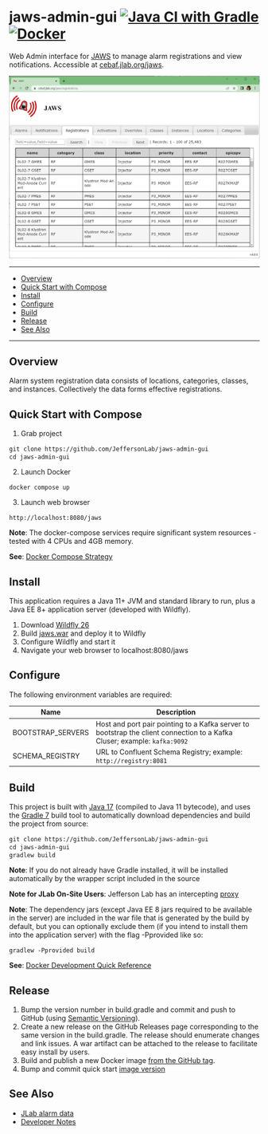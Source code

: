 # jaws-admin-gui [![Java CI with Gradle](https://github.com/JeffersonLab/jaws-admin-gui/actions/workflows/ci.yml/badge.svg)](https://github.com/JeffersonLab/jaws-admin-gui/actions/workflows/ci.yml) [![Docker](https://img.shields.io/docker/v/slominskir/jaws-admin-gui?sort=semver&label=DockerHub)](https://hub.docker.com/r/slominskir/jaws-admin-gui)
Web Admin interface for [JAWS](https://github.com/JeffersonLab/jaws) to manage alarm registrations and view notifications.  Accessible at [cebaf.jlab.org/jaws](https://cebaf.jlab.org/jaws/alarms).

<p>
<a href="#"><img src="https://github.com/JeffersonLab/jaws-admin-gui/raw/main/src/main/webapp/resources/img/screenshot1.png"/></a>     
</p>

---
 - [Overview](https://github.com/JeffersonLab/jaws-admin-gui#overview)
 - [Quick Start with Compose](https://github.com/JeffersonLab/jaws-admin-gui#quick-start-with-compose) 
 - [Install](https://github.com/JeffersonLab/jaws-admin-gui#install)
 - [Configure](https://github.com/JeffersonLab/jaws-admin-gui#configure)
 - [Build](https://github.com/JeffersonLab/jaws-admin-gui#build)
 - [Release](https://github.com/JeffersonLab/jaws-admin-gui#release)
 - [See Also](https://github.com/JeffersonLab/jaws-admin-gui#see-also)
---

## Overview
Alarm system registration data consists of locations, categories, classes, and instances.  Collectively the data forms effective registrations.

## Quick Start with Compose
1. Grab project
```
git clone https://github.com/JeffersonLab/jaws-admin-gui
cd jaws-admin-gui
```
2. Launch Docker
```
docker compose up
```
3. Launch web browser
```
http://localhost:8080/jaws
```
**Note**: The docker-compose services require significant system resources - tested with 4 CPUs and 4GB memory.

**See**: [Docker Compose Strategy](https://gist.github.com/slominskir/a7da801e8259f5974c978f9c3091d52c)

## Install
This application requires a Java 11+ JVM and standard library to run, plus a Java EE 8+ application server (developed with Wildfly).

   1. Download [Wildfly 26](https://www.wildfly.org/downloads/)
   1. Build [jaws.war](https://github.com/JeffersonLab/jaws-admin-gui#build) and deploy it to Wildfly
   2. Configure Wildfly and start it
   3. Navigate your web browser to localhost:8080/jaws


## Configure
The following environment variables are required:

| Name | Description |
|----------|---------|
| BOOTSTRAP_SERVERS | Host and port pair pointing to a Kafka server to bootstrap the client connection to a Kafka Cluser; example: `kafka:9092` |
| SCHEMA_REGISTRY | URL to Confluent Schema Registry; example: `http://registry:8081` |

## Build
This project is built with [Java 17](https://adoptium.net/) (compiled to Java 11 bytecode), and uses the [Gradle 7](https://gradle.org/) build tool to automatically download dependencies and build the project from source:

```
git clone https://github.com/JeffersonLab/jaws-admin-gui
cd jaws-admin-gui
gradlew build
```
**Note**: If you do not already have Gradle installed, it will be installed automatically by the wrapper script included in the source

**Note for JLab On-Site Users**: Jefferson Lab has an intercepting [proxy](https://gist.github.com/slominskir/92c25a033db93a90184a5994e71d0b78)

**Note**: The dependency jars (except Java EE 8 jars required to be available in the server) are included in the war file that is generated by the build by default, but you can optionally exclude them (if you intend to install them into the application server) with the flag -Pprovided like so:
```
gradlew -Pprovided build
```

**See**: [Docker Development Quick Reference](https://gist.github.com/slominskir/a7da801e8259f5974c978f9c3091d52c#development-quick-reference)

## Release
1. Bump the version number in build.gradle and commit and push to GitHub (using [Semantic Versioning](https://semver.org/)).
2. Create a new release on the GitHub Releases page corresponding to the same version in the build.gradle.   The release should enumerate changes and link issues.   A war artifact can be attached to the release to facilitate easy install by users.
3. Build and publish a new Docker image [from the GitHub tag](https://gist.github.com/slominskir/a7da801e8259f5974c978f9c3091d52c#8-build-an-image-based-of-github-tag).
4. Bump and commit quick start [image version](https://github.com/JeffersonLab/jaws-admin-gui/blob/main/docker-compose.override.yml)

## See Also
- [JLab alarm data](https://github.com/JeffersonLab/alarms)
- [Developer Notes](https://github.com/JeffersonLab/jaws-admin-gui/wiki/Developer-Notes)
